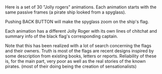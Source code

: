Here is a set of 30 "Jolly rogers" animations. Each animation starts with the same passive frames (a pirate ship looked from a spyglass).

Pushing BACK BUTTON will make the spyglass zoom on the ship's flag.

Each animation has a different Jolly Roger with its own lines of chitchat and summary info of the black flag's corresponding captain.

Note that this has been realized with a lot of search concerning the flags and their owners. Truth is most of the flags are recent designs inspired by some description from existing books, letters or reports. Reliability of these is, for the main part, very poor as well as the real stories of the known pirates. (most of their doing being the creation of sensationalists)
